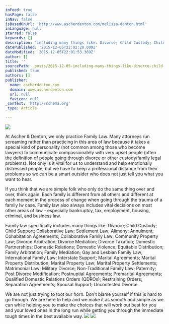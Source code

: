 ```yaml
---
inFeed: true
hasPage: false
inNav: false
isBasedOnUrl: 'http://www.ascherdenton.com/melissa-denton.html'
inLanguage: null
starred: false
keywords: []
description: 'including many things like: Divorce; Child Custody; Child Support; Collaborative Law; Settlement Law; Alimony; Annulment; Cohabitation Agreements; Collaborative'
datePublished: '2015-12-05T22:02:20.009Z'
dateModified: '2015-12-05T22:01:53.369Z'
author: []
title: ''
sourcePath: _posts/2015-12-05-including-many-things-like-divorce-child-custody-child-su.md
published: true
authors: []
publisher:
  name: ascherdenton.com
  domain: www.ascherdenton.com
  url: null
  favicon: null
_context: 'http://schema.org'
_type: Article

---
```

![](https://the-grid-user-content.s3-us-west-2.amazonaws.com/33c91023-abdc-423a-99b2-49adc270212a.jpg)

At Ascher & Denton, we only practice Family Law. Many attorneys run screaming rather than practicing in this area of law because it takes a special kind of personality (not common among those who become lawyers) to communicate compassionately with very upset people (often the definition of people going through divorce or other custody/family legal problems). Not only is it vital for us to understand and help emotionally distressed people, but we have to keep a professional distance from their problems so we can be a smart outsider who does not just tell you what you want to hear. 

If you think that we are simple folk who only do the same thing over and over, think again. Each family is different from all others and different at each moment in the process of change when going through the trauma of a family lw case. Family law also always includes vital decisions on most other areas of law - especially bankruptcy, tax, employment, housing, criminal, and business law. 

Family law specifically includes many things like: Divorce; Child Custody; Child Support; Collaborative Law; Settlement Law; Alimony; Annulment; Cohabitation Agreements; Collaborative Family Law; Community Property Law; Divorce Arbitration; Divorce Mediation; Divorce Taxation; Domestic Partnerships; Domestic Relations; Domestic Violence; Equitable Distribution; Family Arbitration; Family Mediation; Gay and Lesbian Family Law; International Family Law; Interstate Support; Marital Agreements; Marital Property Distribution; Marital Property Law; Marital Property Settlements; Matrimonial Law; Military Divorce; Non-Traditional Family Law; Paternity; Post Divorce Modification; Postnuptial Agreements; Premarital Agreements; Qualified Domestic Relations Orders (QDROs); Restraining Orders; Separation Agreements; Spousal Support; Uncontested Divorce

We are not just trying to toot our horn. Don't blame yourself if this is hard to go through. We are here to help and we make it as smooth and simple as we can while helping you to make the choices that will work out best for you and your loved ones in the long run while getting you through the immediate tough times in the best available way.
![](https://the-grid-user-content.s3-us-west-2.amazonaws.com/ea934dd7-1474-4c8f-a4fa-d279465a3f75.JPG)
![](https://the-grid-user-content.s3-us-west-2.amazonaws.com/760b567e-2c5e-4bc2-9fdc-e93bfcf77553.JPG)